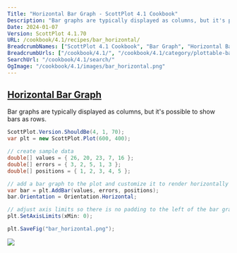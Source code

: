 ```yaml
---
Title: "Horizontal Bar Graph - ScottPlot 4.1 Cookbook"
Description: "Bar graphs are typically displayed as columns, but it's possible to show bars as rows."
Date: 2024-01-07
Version: ScottPlot 4.1.70
URL: /cookbook/4.1/recipes/bar_horizontal/
BreadcrumbNames: ["ScottPlot 4.1 Cookbook", "Bar Graph", "Horizontal Bar Graph"]
BreadcrumbUrls: ["/cookbook/4.1/", "/cookbook/4.1/category/plottable-bar-graph", "/cookbook/4.1/recipes/bar_horizontal/"]
SearchUrl: "/cookbook/4.1/search/"
OgImage: "/cookbook/4.1/images/bar_horizontal.png"
---
```


<h2><a id='horizontal-bar-graph' href='/cookbook/4.1/recipes/bar_horizontal/'>Horizontal Bar Graph</a></h2>

Bar graphs are typically displayed as columns, but it's possible to show bars as rows.

```cs
ScottPlot.Version.ShouldBe(4, 1, 70);
var plt = new ScottPlot.Plot(600, 400);

// create sample data
double[] values = { 26, 20, 23, 7, 16 };
double[] errors = { 3, 2, 5, 1, 3 };
double[] positions = { 1, 2, 3, 4, 5 };

// add a bar graph to the plot and customize it to render horizontally
var bar = plt.AddBar(values, errors, positions);
bar.Orientation = Orientation.Horizontal;

// adjust axis limits so there is no padding to the left of the bar graph
plt.SetAxisLimits(xMin: 0);

plt.SaveFig("bar_horizontal.png");
```

<img src='../../images/bar_horizontal.png' class='d-block mx-auto my-5' />


